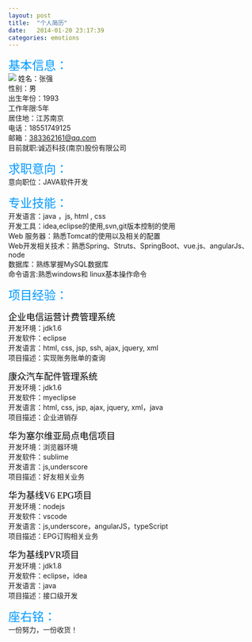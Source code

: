 ```yaml
---
layout: post
title:  "个人简历"
date:   2014-01-20 23:17:39
categories: emotions
---
```


<font color=#0099ff size=5 face="黑体">基本信息：</font>  
<img id="about" class="avatar-jianli" src="/crelle.github.io/static/img/avatar-jianli.png">
  姓名：张强  
  性别：男  
  出生年份：1993  
  工作年限:5年  	
  居住地：江苏南京  
  电话：18551749125  
  邮箱：383362161@qq.com  
  目前就职:诚迈科技(南京)股份有限公司  	

<font color=#0099ff size=5 face="黑体">求职意向：  </font>  
   意向职位：JAVA软件开发   

<font color=#0099ff size=5 face="黑体">专业技能：</font>    
  开发语言：java ，js, html , css  
  开发工具：idea,eclipse的使用,svn,git版本控制的使用  
 Web 服务器：熟悉Tomcat的使用以及相关的配置  
 Web开发相关技术：熟悉Spring、Struts、SpringBoot、vue.js、angularJs、node  
  数据库：熟练掌握MySQL数据库  
  命令语言:熟悉windows和 linux基本操作命令  

<font color=#0099ff size=5 face="黑体">项目经验：</font>    

<font color=#000000 size=4 face="黑体">企业电信运营计费管理系统</font>  	
  开发环境：jdk1.6  
  开发软件：eclipse  
  开发语言：html, css, jsp, ssh, ajax, jquery, xml  
  项目描述：实现账务账单的查询         
 
 <font color=#000000 size=4 face="黑体">康众汽车配件管理系统</font>  
开发环境：jdk1.6  
开发软件：myeclipse  
开发语言：html, css, jsp, ajax, jquery, xml，java  
项目描述：企业进销存  

<font color=#000000 size=4 face="黑体">华为塞尔维亚局点电信项目</font>  
开发环境：浏览器环境  
开发软件：sublime  
开发语言：js,underscore  
项目描述：好友相关业务  

<font color=#000000 size=4 face="黑体">华为基线V6 EPG项目</font>  
开发环境：nodejs  
开发软件：vscode  
开发语言：js,underscore，angularJS，typeScript  
项目描述：EPG订购相关业务  

<font color=#000000 size=4 face="黑体">华为基线PVR项目</font>   
开发环境：jdk1.8  
开发软件：eclipse，idea  
开发语言：java  
项目描述：接口级开发  


<font color=#0099ff size=5 face="黑体">座右铭：</font>  
一份努力，一份收货！  
